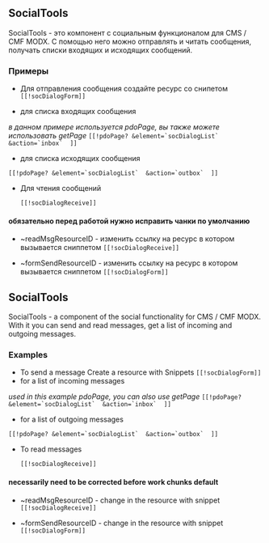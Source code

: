 ## SocialTools 
SocialTools -  это компонент с социальным функционалом для CMS / CMF MODX. С помощью него можно отправлять и читать сообщения, получать списки входящих и исходящих сообщений.
### Примеры
* Для отправления сообщения cоздайте ресурс со снипетом ``[[!socDialogForm]]``

* для списка входящих сообщения 
 
 *в данном примере используется pdoPage, вы также можете использовать getPage*
 ``[[!pdoPage?
  &element=`socDialogList` 
  &action=`inbox` 
]]
``
* для списка исходящих сообщения

 ``[[!pdoPage?
  &element=`socDialogList` 
  &action=`outbox` 
]]
``
* Для чтения сообщений

  `` [[!socDialogReceive]] `` 


#### обязательно перед работой нужно исправить чанки по умолчанию
* ~readMsgResourceID - изменить ссылку на ресурс в котором вызывается  сниппетом `` [[!socDialogReceive]] ``

* ~formSendResourceID - изменить ссылку на ресурс в котором вызывается  сниппетом `` [[!socDialogForm]] ``

## SocialTools 
SocialTools - a component of the social functionality for CMS / CMF MODX. With it you can send and read messages, get a list of incoming and outgoing messages.

### Examples
* To send a message
Create a resource with Snippets ``[[!socDialogForm]]``
* for a list of incoming messages 
 
 *used in this example pdoPage, you can also use getPage*
 ``[[!pdoPage?
  &element=`socDialogList` 
  &action=`inbox` 
]]
``
* for a list of outgoing messages

 ``[[!pdoPage?
  &element=`socDialogList` 
  &action=`outbox` 
]]
``
* To read messages

  `` [[!socDialogReceive]] `` 


#### necessarily need to be corrected before work chunks default
* ~readMsgResourceID - change in the resource with snippet `` [[!socDialogReceive]] ``

* ~formSendResourceID - change in the resource with snippet `` [[!socDialogForm]] ``


